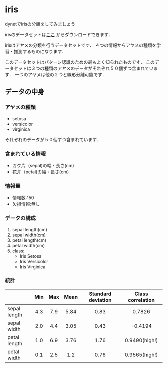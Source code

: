 # iris

dynetでirisの分類をしてみましょう

irisのデータセットは[ここ](http://archive.ics.uci.edu/ml/datasets/Iris)
からダウンロードできます．

irisはアヤメの分類を行うデータセットです．
４つの情報からアヤメの種類を学習・推測するものになります．

このデータセットはパターン認識のための最もよく知られたものです．
このデータセットは３つの種類のアヤメのデータがそれぞれ５０個ずつ含まれています．
一つのアヤメは他の２つと線形分離可能です．

## データの中身

### アヤメの種類

- setosa 
- versicolor
- virginica

それぞれのデータが５０個ずつ含まれています．

### 含まれている情報

- ガク片（sepal)の幅・長さ(cm)
- 花弁（petal)の幅・長さ(cm)

### 情報量

- 情報数:150
- 欠損情報:無し

### データの構成

1. sepal length(cm)
2. sepal width(cm)
3. petal length(cm)
4. petal width(cm)
5. class:
	- Iris Setosa
	- Iris Versicolor
	- Iris Virginica

### 統計

| |Min|Max|Mean|Standard deviation|Class correlation|
|-|:-:|:-:|:--:|:----------------:|:---------------:|
|sepal length|4.3|7.9|5.84|0.83|0.7826|
|sepal width|2.0|4.4|3.05|0.43|-0.4194|
|petal length|1.0|6.9|3.76|1.76|0.9490(high!)|
|petal width|0.1|2.5|1.2|0.76|0.9565(high!)|
